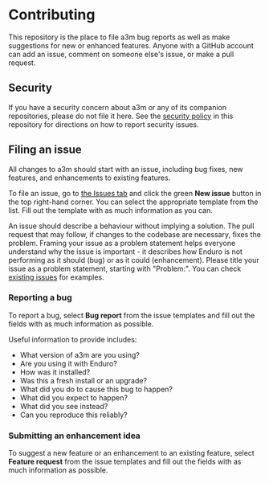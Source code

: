 # Contributing

This repository is the place to file a3m bug reports as well as make suggestions
for new or enhanced features. Anyone with a GitHub account can add an issue,
comment on someone else's issue, or make a pull request.

## Security

If you have a security concern about a3m or any of its companion repositories,
please do not file it here. See the [security policy](SECURITY.md) in this
repository for directions on how to report security issues.

## Filing an issue

All changes to a3m should start with an issue, including bug fixes, new
features, and enhancements to existing features.

To file an issue, go to [the Issues
tab](https://github.com/artefactual-labs/a3m/issues) and click the green **New
issue** button in the top right-hand corner. You can select the appropriate
template from the list. Fill out the template with as much information as you
can.

An issue should describe a behaviour without implying a solution. The pull
request that may follow, if changes to the codebase are necessary, fixes the
problem. Framing your issue as a problem statement helps everyone understand why
the issue is important - it describes how Enduro is not performing as it should
(bug) or as it could (enhancement). Please title your issue as a problem
statement, starting with "Problem:". You can check [existing
issues](https://github.com/archivematica/Issues/issues) for examples.

### Reporting a bug

To report a bug, select **Bug report** from the issue templates and fill out the
fields with as much information as possible.

Useful information to provide includes:

* What version of a3m are you using?
* Are you using it with Enduro?
* How was it installed?
* Was this a fresh install or an upgrade?
* What did you do to cause this bug to happen?
* What did you expect to happen?
* What did you see instead?
* Can you reproduce this reliably?

### Submitting an enhancement idea

To suggest a new feature or an enhancement to an existing feature, select
**Feature request** from the issue templates and fill out the fields with as
much information as possible.
